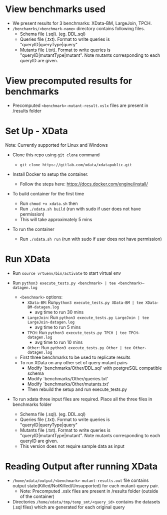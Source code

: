 # View benchmarks used
- We present results for 3 benchmarks: XData-BM, LargeJoin, TPCH.
- `/benchamrks/<benchmark-name>` directory contains following files.
  - Schema file (.sql). (eg. DDL.sql)
  - Queries file (.txt). Format to write queries is "queryID|queryType|query"
  - Mutants file (.txt). Format to write queries is "queryID|mutantType|mutant". Note mutants corresponding to each queryID are given.

# View precomputed results for benchmarks
- Precomputed `<benchmark>-mutant-result.xslx` files are present in /results folder

# Set Up - XData
Note: Currently supported for Linux and Windows

- Clone this repo using `git clone` command
  - `git clone https://gitlab.com/xdata/xdatapublic.git`

- Install Docker to setup the container.
  - Follow the steps here: https://docs.docker.com/engine/install/

- To build container for the first time
  - Run `chmod +x xdata.sh` then
  - Run `./xdata.sh build` (run with sudo if user does not have permission)
  - This will take approximately 5 mins

- To run the container
  - Run `./xdata.sh run` (run with sudo if user does not have permission)


# Run XData
- Run `source vrtuenv/bin/activate` to start virtual env
- Run `python3 execute_tests.py <benchmark> | tee <benchmark>-datagen.log`
  - `<benchmark>` options:
    - `XData-BM`: Run`python3 execute_tests.py XData-BM | tee XData-BM-datagen.log`
      - avg time to run 30 mins
    - `LargeJoin`: Run `python3 execute_tests.py LargeJoin | tee LargeJoin-datagen.log`
      - avg time to run 5 mins
    - `TPCH`: Run `python3 execute_tests.py TPCH | tee TPCH-datagen.log`
      - avg time to run 10 mins
    - `Other`: Run `python3 execute_tests.py Other | tee Other-datagen.log`
  - First three benchmarks to be used to replicate results
  - To run XData on any other set of query mutant pairs
    - Modify `benchmarks/Other/DDL.sql' with postgreSQL compatible schema
    - Modify `benchmarks/Other/queries.txt'
    - Modify `benchmarks/Other/mutants.txt'
    - Then rebuild the setup and run execute_tests.py

- To run xdata three input files are required. Place all the three files in benchmarks folder
    - Schema file (.sql). (eg. DDL.sql)
    - Queries file (.txt). Format to write queries is "queryID|queryType|query"
    - Mutants file (.txt). Format to write queries is "queryID|mutantType|mutant". Note mutants corresponding to each queryID are given.
    - This version does not require sample data as input

# Reading Output after running XData

- `/home/xdata/output/<benchmark>-mutant-results.out` file contains output state(Killed/NotKilled/Unsupported) for each mutant-query pair. 
  - Note: Precomputed .xslx files are present in /results folder (outside of the container)
- Directories `/home/xdata/tmp/temp_smt/<query_id>` contains the datasets (.sql files) which are generated for each original query